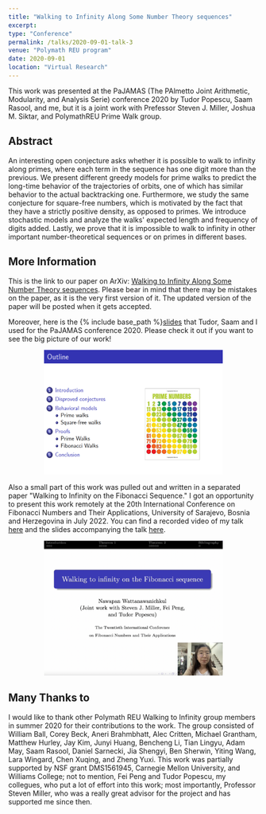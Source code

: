 ```yaml
---
title: "Walking to Infinity Along Some Number Theory sequences" 
excerpt:  
type: "Conference"
permalink: /talks/2020-09-01-talk-3
venue: "Polymath REU program"
date: 2020-09-01
location: "Virtual Research"
---
```


This work was presented at the PaJAMAS (The PAlmetto Joint Arithmetic, Modularity, and Analysis Serie) conference 2020 by Tudor Popescu, Saam Rasool, and me, but it is a joint work with Prefessor Steven J. Miller, Joshua M. Siktar, and PolymathREU Prime Walk group. 

**Abstract**
------

An interesting open conjecture asks whether it is possible to walk to infinity along primes, where each term in the sequence has one digit more than the previous. We present different greedy models for prime walks to predict the long-time behavior of the trajectories of orbits, one of which has similar behavior to the actual backtracking one. Furthermore, we study the same conjecture for square-free numbers, which is motivated by the fact that they have a strictly positive density, as opposed to primes. We introduce stochastic models and analyze the walks' expected length and frequency of digits added. Lastly, we prove that it is impossible to walk to infinity in other important number-theoretical sequences or on primes in different bases.

**More Information**
------

This is the link to our paper on ArXiv: [Walking to Infinity Along Some Number Theory sequences](https://arxiv.org/abs/2010.14932). Please bear in mind that there may be mistakes on the paper, as it is the very first version of it. The updated version of the paper will be posted when it gets accepted. 

Moreover, here is the {% include base_path %}[slides](http://ploynawapan.github.io/files/Beamer.pdf) that Tudor, Saam and I used for the PaJAMAS conference 2020. Please check it out if you want to see the big picture of our work!


<p align="center">
  <img width="360" height="250" src="/images/beamer.png">
</p>

Also a small part of this work was pulled out and written in a separated paper "Walking to Infinity on the Fibonacci Sequence." I got an opportunity to present this work remotely at the 20th International Conference on Fibonacci Numbers and Their Applications, University of Sarajevo, Bosnia and Herzegovina in July 2022. You can find a recorded video of my talk [here](https://youtu.be/Hgxo7Wv7oc8) and the slides accompanying the talk [here](https://web.williams.edu/Mathematics/sjmiller/public_html/math/talks/Slides_Walking_Fibonacci.pdf).

<p align="center">
  <img width="360" src="/images/present.png">
</p>

**Many Thanks to**
------
I would like to thank other Polymath REU Walking to Infinity group members in summer 2020 for their contributions to the work. The group consisted of William Ball, Corey Beck, Aneri Brahmbhatt, Alec Critten, Michael Grantham,
Matthew Hurley, Jay Kim, Junyi Huang, Bencheng Li, Tian Lingyu, Adam May, Saam Rasool, Daniel Sarnecki, Jia Shengyi, Ben Sherwin, Yiting Wang, Lara Wingard, Chen Xuqing, and Zheng Yuxi. This work was partially supported by NSF grant DMS1561945, Carnegie Mellon University, and Williams College; not to mention, Fei Peng and Tudor Popescu, my collegues, who put a lot of effort into this work; most importantly, Professor Steven Miller, who was a really great advisor for the project and has supported me since then.  




